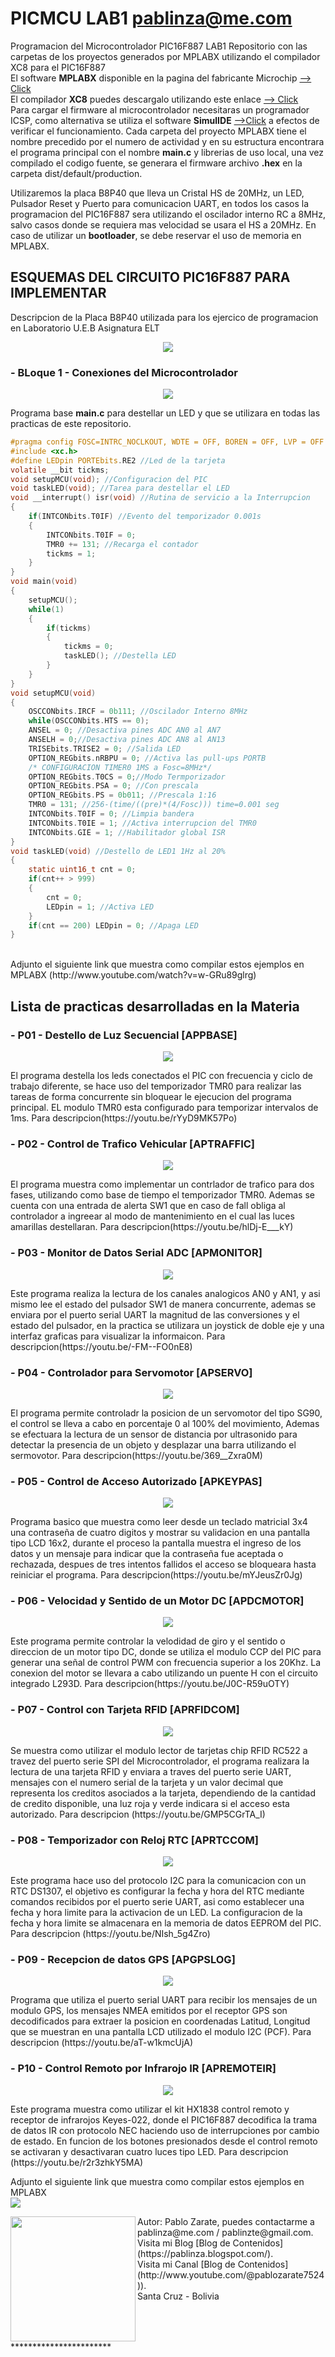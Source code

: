 # PICMCU LAB1 pablinza@me.com
Programacion del Microcontrolador PIC16F887 LAB1
Repositorio con las carpetas de los proyectos generados por MPLABX utilizando el compilador XC8 para el PIC16F887  <br />
El software __MPLABX__ disponible en la pagina del fabricante Microchip [ --> Click](https://ww1.microchip.com/downloads/aemDocuments/documents/DEV/ProductDocuments/SoftwareTools/MPLABX-v6.20-windows-installer.exe?authuser=0) <br />
El compilador __XC8__ puedes descargalo utilizando este enlace [ --> Click](https://ww1.microchip.com/downloads/aemDocuments/documents/DEV/ProductDocuments/SoftwareTools/xc8-v2.50-full-install-windows-x64-installer.exe?authuser=0) <br />
Para cargar el firmware al microcontrolador necesitaras un programador ICSP, como alternativa se utiliza el software __SimulIDE__ [ -->Click](https://simulide.com/p/) a efectos de verificar el funcionamiento. Cada carpeta del proyecto MPLABX tiene el nombre precedido por el numero de actividad y en su estructura encontrara el programa principal con el nombre __main.c__ y librerias de uso local, una vez compilado el codigo fuente, se generara el firmware archivo __.hex__ en la carpeta dist/default/production. <br />

Utilizaremos la placa B8P40 que lleva un Cristal HS de 20MHz, un LED, Pulsador Reset y Puerto para comunicacion UART, en todos los casos la programacion del PIC16F887 sera utilizando el oscilador interno RC a 8MHz, salvo casos donde se requiera mas velocidad se usara el HS a 20MHz. En caso de utilizar un __bootloader__, se debe reservar el uso de memoria en MPLABX. <br />

## ESQUEMAS DEL CIRCUITO PIC16F887 PARA IMPLEMENTAR
Descripcion de la Placa B8P40 utilizada para los ejercico de programacion en Laboratorio U.E.B Asignatura ELT
<p align="center">
  <img src="/images/b8p40.png"></img>
</p>

### - BLoque 1 - Conexiones del Microcontrolador
  <p align="center">
  <img src="/images/b8p40_sch_p1.png"></img>
</p>

Programa base __main.c__ para destellar un LED y que se utilizara en todas las practicas de este repositorio.

```c
#pragma config FOSC=INTRC_NOCLKOUT, WDTE = OFF, BOREN = OFF, LVP = OFF
#include <xc.h>
#define LEDpin PORTEbits.RE2 //Led de la tarjeta
volatile __bit tickms;
void setupMCU(void); //Configuracion del PIC
void taskLED(void); //Tarea para destellar el LED
void __interrupt() isr(void) //Rutina de servicio a la Interrupcion
{
    if(INTCONbits.T0IF) //Evento del temporizador 0.001s
    {
        INTCONbits.T0IF = 0;
        TMR0 += 131; //Recarga el contador
        tickms = 1;
    }
}
void main(void) 
{
    setupMCU();
    while(1)
    {
        if(tickms)
        {
            tickms = 0;
            taskLED(); //Destella LED
        }
    }
}
void setupMCU(void)
{
    OSCCONbits.IRCF = 0b111; //Oscilador Interno 8MHz
    while(OSCCONbits.HTS == 0);
    ANSEL = 0; //Desactiva pines ADC AN0 al AN7
    ANSELH = 0;//Desactiva pines ADC AN8 al AN13
    TRISEbits.TRISE2 = 0; //Salida LED
    OPTION_REGbits.nRBPU = 0; //Activa las pull-ups PORTB
    /* CONFIGURACION TIMER0 1MS a Fosc=8MHz*/
    OPTION_REGbits.T0CS = 0;//Modo Termporizador
    OPTION_REGbits.PSA = 0; //Con prescala
    OPTION_REGbits.PS = 0b011; //Prescala 1:16
    TMR0 = 131; //256-(time/((pre)*(4/Fosc))) time=0.001 seg
    INTCONbits.T0IF = 0; //Limpia bandera
    INTCONbits.T0IE = 1; //Activa interrupcion del TMR0
    INTCONbits.GIE = 1; //Habilitador global ISR
}
void taskLED(void) //Destello de LED1 1Hz al 20%
{
    static uint16_t cnt = 0;
    if(cnt++ > 999) 
    {
        cnt = 0;
        LEDpin = 1; //Activa LED
    }
    if(cnt == 200) LEDpin = 0; //Apaga LED
}
```
<br />
Adjunto el siguiente link que muestra como compilar estos ejemplos en MPLABX (http://www.youtube.com/watch?v=w-GRu89glrg)

## Lista de practicas desarrolladas en la Materia
### - P01 - Destello de Luz Secuencial   [APPBASE]
  <p align="center">
  <img src="/images/ap1base.png"></img>
</p>
El programa destella los leds conectados el PIC con frecuencia y ciclo de trabajo diferente, se hace uso del temporizador TMR0 para realizar las tareas de forma concurrente sin bloquear le ejecucion del programa principal. EL modulo TMR0 esta configurado para temporizar intervalos de 1ms. Para descripcion(https://youtu.be/rYyD9MK57Po)

### - P02 - Control de Trafico Vehicular [APTRAFFIC]
<p align="center">
  <img src="/images/ap2traffic.png"></img>
</p>
El programa muestra como implementar un contrlador de trafico para dos fases, utilizando como base de tiempo el temporizador TMR0. Ademas se cuenta con una entrada de alerta SW1 que en caso de fall obliga al controlador a ingreear al modo de mantenimiento en el cual las luces amarillas destellaran. Para descripcion(https://youtu.be/hlDj-E___kY)

### - P03 - Monitor de Datos Serial ADC  [APMONITOR]
<p align="center">
  <img src="/images/ap3monitor.png"></img>
</p>
Este programa realiza la lectura de los canales analogicos AN0 y AN1, y asi mismo lee el estado del pulsador SW1 de manera concurrente, ademas se enviara por el puerto serial UART la magnitud de las conversiones y el estado del pulsador, en la practica se utilizara un joystick de doble eje y una interfaz graficas para visualizar la informaicon. Para descripcion(https://youtu.be/-FM--FO0nE8)

### - P04 - Controlador para Servomotor  [APSERVO]
<p align="center">
  <img src="/images/ap4servo.png"></img>
</p>
El programa permite controladr la posicion de un servomotor del tipo SG90, el control se lleva a cabo en porcentaje 0 al 100% del movimiento, Ademas se efectuara la lectura de un sensor de distancia por ultrasonido para detectar la presencia de un objeto y desplazar una barra utilizando el sermovotor. Para descripcion(https://youtu.be/369__Zxra0M)

### - P05 - Control de Acceso Autorizado [APKEYPAS]
<p align="center">
  <img src="/images/ap5keypas.png"></img>
</p>
Programa basico que muestra como leer desde un teclado matricial 3x4 una contraseña de cuatro digitos y mostrar su validacion en una pantalla tipo LCD 16x2, durante el proceso la pantalla muestra el ingreso de los datos y un mensaje para indicar que la contraseña fue aceptada o rechazada, despues de tres intentos fallidos el acceso se bloqueara hasta reiniciar el programa. Para descripcion(https://youtu.be/mYJeusZr0Jg)

### - P06 - Velocidad y Sentido de un Motor DC [APDCMOTOR]
<p align="center">
  <img src="/images/ap6dcmotor.png"></img>
</p>
Este programa permite controlar la velodidad de giro y el sentido o direccion de un motor tipo DC, donde se utiliza el modulo CCP del PIC para generar una señal de control PWM con frecuencia superior a los 20Khz. La conexion del motor se llevara a cabo utilizando un puente H con el circuito integrado L293D. Para descripcion(https://youtu.be/J0C-R59uOTY)

### - P07 - Control con Tarjeta RFID [APRFIDCOM]
<p align="center">
  <img src="/images/ap7rfidcom.png"></img>
</p>
Se muestra como utilizar el modulo lector de tarjetas chip RFID RC522 a travez del puerto serie SPI del Microcontrolador, el programa realizara la lectura de una tarjeta RFID y enviara a traves del puerto serie UART, mensajes con el numero serial de la tarjeta y un valor decimal que representa los creditos asociados a la tarjeta, dependiendo de la cantidad de credito disponible, una luz roja y verde indicara si el acceso esta autorizado. Para descripcion (https://youtu.be/GMP5CGrTA_I)

### - P08 - Temporizador con Reloj RTC [APRTCCOM]
<p align="center">
  <img src="/images/ap8rtcalarm.png"></img>
</p>
Este programa hace uso del protocolo I2C para la comunicacion con un RTC DS1307, el objetivo es configurar la fecha y hora del RTC mediante comandos recibidos por el puerto serie UART, asi como establecer una fecha y hora limite para la activacion de un LED. La configuracion de la fecha y hora limite se almacenara en la memoria de datos EEPROM del PIC. Para descripcion (https://youtu.be/NIsh_5g4Zro)

### - P09 - Recepcion de datos GPS [APGPSLOG]
<p align="center">
  <img src="/images/ap9gpslive.png"></img>
</p>
Programa que utiliza el puerto serial UART para recibir los mensajes de un modulo GPS, los mensajes NMEA emitidos por el receptor GPS son decodificados para extraer la posicion en coordenadas Latitud, Longitud que se muestran en una pantalla LCD utilizado el modulo I2C (PCF). Para descripcion (https://youtu.be/aT-w1kmcUjA)

### - P10 - Control Remoto por Infrarojo IR [APREMOTEIR]
<p align="center">
  <img src="/images/ap10remoteir.png"></img>
</p>
Este programa muestra como utilizar el kit HX1838 control remoto y receptor de infrarojos Keyes-022, donde el PIC16F887 decodifica la trama de datos IR con protocolo NEC haciendo uso de interrupciones por cambio de estado.  En funcion de los botones presionados desde el control remoto se activaran y desactivaran cuatro luces tipo LED. Para descripcion (https://youtu.be/r2r3zhkY5MA) <br />

Adjunto el siguiente link que muestra como compilar estos ejemplos en MPLABX <br />
[![](http://img.youtube.com/vi/w-GRu89glrg/0.jpg)](http://www.youtube.com/watch?v=w-GRu89glrg "Compilar en MPLABX")



<img src="/images/pablo_ueb.png" align="left" width="200px"/>
Autor: Pablo Zarate, puedes contactarme a pablinza@me.com / pablinzte@gmail.com.  <br />
Visita mi Blog  [Blog de Contenidos](https://pablinza.blogspot.com/). <br />
Visita mi Canal [Blog de Contenidos](http://www.youtube.com/@pablozarate7524)). <br />
Santa Cruz - Bolivia 
<br clear="left"/>
***********************

